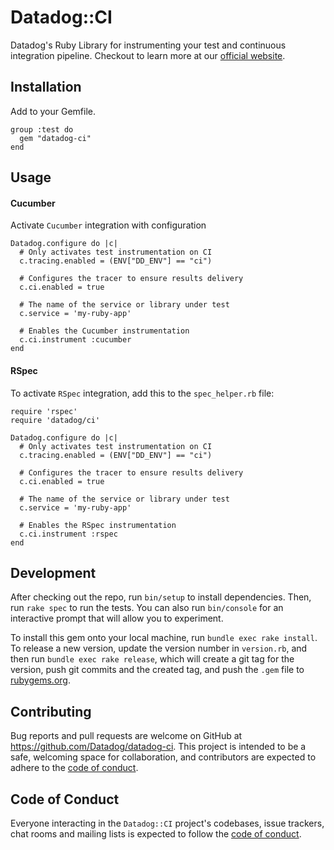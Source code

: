 # Datadog::CI

Datadog's Ruby Library for instrumenting your test and continuous integration pipeline. Checkout to learn more at our [official website](https://docs.datadoghq.com/continuous_integration/tests/ruby/?tab=azurepipelines).

## Installation

Add to your Gemfile.
```
group :test do
  gem "datadog-ci"
end
```

## Usage

#### Cucumber

Activate `Cucumber` integration with configuration

```
Datadog.configure do |c|
  # Only activates test instrumentation on CI
  c.tracing.enabled = (ENV["DD_ENV"] == "ci")

  # Configures the tracer to ensure results delivery
  c.ci.enabled = true

  # The name of the service or library under test
  c.service = 'my-ruby-app'

  # Enables the Cucumber instrumentation
  c.ci.instrument :cucumber
end

```

#### RSpec

To activate `RSpec` integration, add this to the `spec_helper.rb` file:

```
require 'rspec'
require 'datadog/ci'

Datadog.configure do |c|
  # Only activates test instrumentation on CI
  c.tracing.enabled = (ENV["DD_ENV"] == "ci")

  # Configures the tracer to ensure results delivery
  c.ci.enabled = true

  # The name of the service or library under test
  c.service = 'my-ruby-app'

  # Enables the RSpec instrumentation
  c.ci.instrument :rspec
end

```

## Development

After checking out the repo, run `bin/setup` to install dependencies. Then, run `rake spec` to run the tests. You can also run `bin/console` for an interactive prompt that will allow you to experiment.

To install this gem onto your local machine, run `bundle exec rake install`. To release a new version, update the version number in `version.rb`, and then run `bundle exec rake release`, which will create a git tag for the version, push git commits and the created tag, and push the `.gem` file to [rubygems.org](https://rubygems.org).

## Contributing

Bug reports and pull requests are welcome on GitHub at https://github.com/Datadog/datadog-ci. This project is intended to be a safe, welcoming space for collaboration, and contributors are expected to adhere to the [code of conduct](https://github.com/Datadog/datadog-ci/blob/main/CODE_OF_CONDUCT.md).


## Code of Conduct

Everyone interacting in the `Datadog::CI` project's codebases, issue trackers, chat rooms and mailing lists is expected to follow the [code of conduct](https://github.com/Datadog/datadog-ci/blob/main/CODE_OF_CONDUCT.md).
